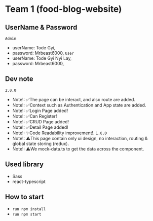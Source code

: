 # Team 1 (food-blog-website)

## UserName & Password
 `Admin`
 - userName: Tode Gyi,
 - password: Mrbeast6000,
 `User`
 - userName: Tode Gyi Nyi Lay,
 - password: Mrbeast6000,

## Dev note
 `2.0.0`
- Note!: ✅The page can be interact, and also route are added.
- Note!: ✅Context such as Authentication and App state are added.
- Note!: ✅Login Page added!
- Note!: ✅Can Register!
- Note!: ✅CRUD Page added!
- Note!: ✅Detail Page added!
- Note!: ✨Code Readability improvement!.
 `1.0.0`
- Note!: ⚠️This page contain only ui design, no interaction, routing & global state storing (redux).
- Note!: ⚠️We mock-data.ts to get the data across the component.

## Used library
 - Sass
 - react-typescript
 
## How to start

- `run npm install`
- `run npm start`
